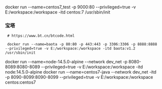  docker run --name=centos7_test -p 9000:80 --privileged=true -v E:/workspace:/workspace -itd centos:7 /usr/sbin/init

### 宝塔

~~~
 # https://www.bt.cn/btcode.html

 docker run --name=baota -p 80:80 -p 443:443 -p 3306:3306 -p 8888:8888 --privileged=true -v E:/workspace:/workspace -itd baota:v1.2 /usr/sbin/init
~~~

 
docker run --name=node-14.5.0-alpine --network dev_net -p 8080-8089:8080-8089 --privileged=true -v E:/workspace:/workspace -itd node:14.5.0-alpine
docker run --name=centos7-java --network dev_net -itd -p 8090-8099:8090-8099 --privileged=true -v E:/workspace:/workspace centos:centos7